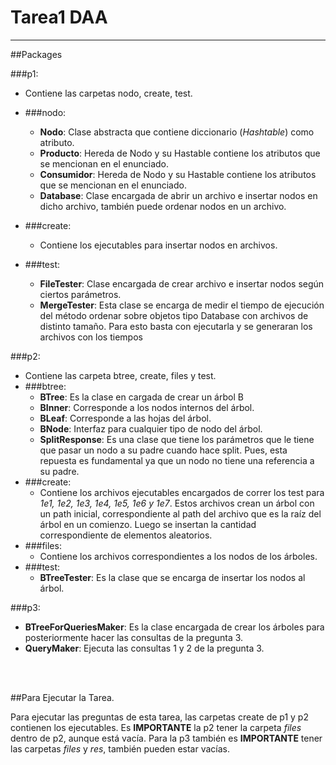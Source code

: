 # Tarea1 DAA

<hr>

##Packages

###p1:

* Contiene las carpetas nodo, create, test.

* ###nodo:
    * __Nodo__: Clase abstracta que contiene diccionario (_Hashtable_) como atributo.
    * __Producto__: Hereda de Nodo y su Hastable contiene los atributos que se mencionan en el enunciado.
    * __Consumidor__: Hereda de Nodo y su Hastable contiene los atributos que se mencionan en el enunciado.
    * __Database__: Clase encargada de abrir un archivo e insertar nodos en dicho archivo, también puede ordenar nodos en un archivo.
* ###create:
    * Contiene los ejecutables para insertar nodos en archivos.
* ###test:
    * __FileTester__: Clase encargada de crear archivo e insertar nodos según ciertos parámetros.
    * __MergeTester__: Esta clase se encarga de medir el tiempo de ejecución del método ordenar sobre objetos tipo Database
     con archivos de distinto tamaño. Para esto basta con ejecutarla y se generaran los archivos con los tiempos


###p2:

* Contiene las carpeta btree, create, files y test.
* ###btree:
    * __BTree__: Es la clase en cargada de crear un árbol B
    * __BInner__: Corresponde a los nodos internos del árbol.
    * __BLeaf__: Corresponde a las hojas del árbol.
    * __BNode__: Interfaz para cualquier tipo de nodo del árbol.
    * __SplitResponse__: Es una clase que tiene los parámetros que le tiene que pasar un nodo a su padre cuando hace 
    split. Pues, esta repuesta es fundamental ya que un nodo no tiene una referencia a su padre.
* ###create:
    * Contiene los archivos ejecutables encargados de correr los test para _1e1, 1e2, 1e3, 1e4, 1e5, 1e6 y 1e7_. Estos
    archivos crean un árbol con un path inicial, correspondiente al path del archivo que es la raíz del árbol en un 
    comienzo. Luego se insertan la cantidad correspondiente de elementos aleatorios.
* ###files:
    * Contiene los archivos correspondientes a los nodos de los árboles.
* ###test:
    * __BTreeTester__: Es la clase que se encarga de insertar los nodos al árbol.
    

###p3:


* __BTreeForQueriesMaker__: Es la clase encargada de crear los árboles para posteriormente hacer las consultas de la
pregunta 3.
* __QueryMaker__: Ejecuta las consultas 1 y 2 de la pregunta 3.

<br>
<br>

##Para Ejecutar la Tarea.

Para ejecutar las preguntas de esta tarea, las carpetas create de p1 y p2 contienen los ejecutables. Es **IMPORTANTE** 
la p2 tener la carpeta _files_ dentro de p2, aunque está vacía. Para la p3 también es **IMPORTANTE** tener las carpetas
_files_ y _res_, también pueden estar vacías.

    

